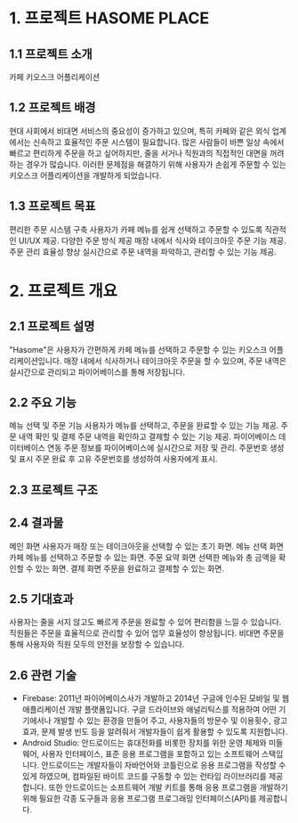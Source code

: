 # 1. 프로젝트 HASOME PLACE

## 1.1 프로젝트 소개
카페 키오스크 어플리케이션 

## 1.2 프로젝트 배경
현대 사회에서 비대면 서비스의 중요성이 증가하고 있으며, 특히 카페와 같은 외식 업계에서는 신속하고 효율적인 주문 시스템이 필요합니다. 많은 사람들이 바쁜 일상 속에서 빠르고 편리하게 주문을 하고 싶어하지만, 줄을 서거나 직원과의 직접적인 대면을 꺼려하는 경우가 많습니다. 이러한 문제점을 해결하기 위해 사용자가 손쉽게 주문할 수 있는 키오스크 어플리케이션을 개발하게 되었습니다.

## 1.3 프로젝트 목표
편리한 주문 시스템 구축
사용자가 카페 메뉴를 쉽게 선택하고 주문할 수 있도록 직관적인 UI/UX 제공.
다양한 주문 방식 제공
매장 내에서 식사와 테이크아웃 주문 기능 제공.
주문 관리 효율성 향상
실시간으로 주문 내역을 파악하고, 관리할 수 있는 기능 제공.
# 2. 프로젝트 개요
## 2.1 프로젝트 설명
"Hasome"은 사용자가 간편하게 카페 메뉴를 선택하고 주문할 수 있는 키오스크 어플리케이션입니다. 매장 내에서 식사하거나 테이크아웃 주문을 할 수 있으며, 주문 내역은 실시간으로 관리되고 파이어베이스를 통해 저장됩니다.

## 2.2 주요 기능
메뉴 선택 및 주문 기능
사용자가 메뉴를 선택하고, 주문을 완료할 수 있는 기능 제공.
주문 내역 확인 및 결제
주문 내역을 확인하고 결제할 수 있는 기능 제공.
파이어베이스 데이터베이스 연동
주문 정보를 파이어베이스에 실시간으로 저장 및 관리.
주문번호 생성 및 표시
주문 완료 후 고유 주문번호를 생성하여 사용자에게 표시.
## 2.3 프로젝트 구조


## 2.4 결과물
메인 화면
사용자가 매장 또는 테이크아웃을 선택할 수 있는 초기 화면.
메뉴 선택 화면
카페 메뉴를 선택하고 주문할 수 있는 화면.
주문 요약 화면
선택한 메뉴와 총 금액을 확인할 수 있는 화면.
결제 화면
주문을 완료하고 결제할 수 있는 화면.
## 2.5 기대효과
사용자는 줄을 서지 않고도 빠르게 주문을 완료할 수 있어 편리함을 느낄 수 있습니다.
직원들은 주문을 효율적으로 관리할 수 있어 업무 효율성이 향상됩니다.
비대면 주문을 통해 사용자와 직원 모두의 안전을 보장할 수 있습니다.
## 2.6 관련 기술
* Firebase: 2011년 파이어베이스사가 개발하고 2014년 구글에 인수된 모바일 및 웹 애플리케이션 개발 플랫폼입니다. 구글 드라이브와 애널리틱스를 적용하여 어떤 기기에서나 개발할 수 있는 환경을 만들어 주고, 사용자들의 방문수 및 이용횟수, 광고 효과, 문제 발생 빈도 등을 알려줘서 개발자들이 쉽게 활용할 수 있도록 지원합니다. 
* Android Studio: 안드로이드는 휴대전화를 비롯한 장치를 위한 운영 체제와 미들웨어, 사용자 인터페이스, 표준 응용 프로그램을 포함하고 있는 소프트웨어 스택입니다. 안드로이드는 개발자들이 자바언어와 코틀린으로 응용 프로그램을 작성할 수 있게 하였으며, 컴파일된 바이트 코드를 구동할 수 있는 런타임 라이브러리를 제공합니다. 또한 안드로이드는 소프트웨어 개발 키트를 통해 응용 프로그램을 개발하기 위해 필요한 각종 도구들과 응용 프로그램 프로그래밍 인터페이스(API)를 제공합니다.
